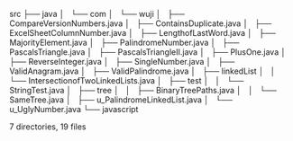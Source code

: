 src
├── java
│   └── com
│       └── wuji
│           ├── CompareVersionNumbers.java
│           ├── ContainsDuplicate.java
│           ├── ExcelSheetColumnNumber.java
│           ├── LengthofLastWord.java
│           ├── MajorityElement.java
│           ├── PalindromeNumber.java
│           ├── PascalsTriangle.java
│           ├── PascalsTriangleII.java
│           ├── PlusOne.java
│           ├── ReverseInteger.java
│           ├── SingleNumber.java
│           ├── ValidAnagram.java
│           ├── ValidPalindrome.java
│           ├── linkedList
│           │   └── IntersectionofTwoLinkedLists.java
│           ├── test
│           │   └── StringTest.java
│           ├── tree
│           │   ├── BinaryTreePaths.java
│           │   └── SameTree.java
│           ├── u_PalindromeLinkedList.java
│           └── u_UglyNumber.java
└── javascript

7 directories, 19 files
